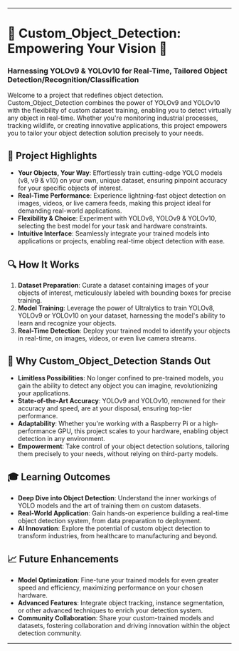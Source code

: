 
---

# 🚀 Custom_Object_Detection: Empowering Your Vision 🧠 

### **Harnessing YOLOv9 & YOLOv10 for Real-Time, Tailored Object Detection/Recognition/Classification**

Welcome to a project that redefines object detection. Custom_Object_Detection combines the power of YOLOv9 and YOLOv10 with the flexibility of custom dataset training, enabling you to detect virtually any object in real-time. Whether you're monitoring industrial processes, tracking wildlife, or creating innovative applications, this project empowers you to tailor your object detection solution precisely to your needs.

## 🌟 Project Highlights

- **Your Objects, Your Way**:  Effortlessly train cutting-edge YOLO models (v8, v9 & v10) on your own, unique dataset, ensuring pinpoint accuracy for your specific objects of interest.
- **Real-Time Performance**:  Experience lightning-fast object detection on images, videos, or live camera feeds, making this project ideal for demanding real-world applications.
- **Flexibility & Choice**:  Experiment with YOLOv8, YOLOv9 & YOLOv10, selecting the best model for your task and hardware constraints.
- **Intuitive Interface**:  Seamlessly integrate your trained models into applications or projects, enabling real-time object detection with ease.

## 🔍 How It Works

1. **Dataset Preparation**: Curate a dataset containing images of your objects of interest, meticulously labeled with bounding boxes for precise training.
2. **Model Training**: Leverage the power of Ultralytics to train YOLOv8, YOLOv9 or YOLOv10 on your dataset, harnessing the model's ability to learn and recognize your objects.
3. **Real-Time Detection**: Deploy your trained model to identify your objects in real-time, on images, videos, or even live camera streams. 

## 🚀 Why Custom_Object_Detection Stands Out

- **Limitless Possibilities**: No longer confined to pre-trained models, you gain the ability to detect any object you can imagine, revolutionizing your applications.
- **State-of-the-Art Accuracy**:  YOLOv9 and YOLOv10, renowned for their accuracy and speed, are at your disposal, ensuring top-tier performance.
- **Adaptability**: Whether you're working with a Raspberry Pi or a high-performance GPU, this project scales to your hardware, enabling object detection in any environment. 
- **Empowerment**:  Take control of your object detection solutions, tailoring them precisely to your needs, without relying on third-party models.

## 🎓 Learning Outcomes

- **Deep Dive into Object Detection**: Understand the inner workings of YOLO models and the art of training them on custom datasets.
- **Real-World Application**:  Gain hands-on experience building a real-time object detection system, from data preparation to deployment.
- **AI Innovation**:  Explore the potential of custom object detection to transform industries, from healthcare to manufacturing and beyond.

## 📈 Future Enhancements

- **Model Optimization**:  Fine-tune your trained models for even greater speed and efficiency, maximizing performance on your chosen hardware.
- **Advanced Features**:  Integrate object tracking, instance segmentation, or other advanced techniques to enrich your detection system. 
- **Community Collaboration**:  Share your custom-trained models and datasets, fostering collaboration and driving innovation within the object detection community. 

---
